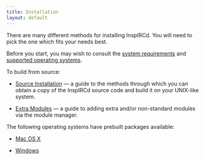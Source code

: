 ```yaml
---
title: Installation
layout: default
---
```


There are many different methods for installing InspIRCd. You will need to pick the one which fits
your needs best.

Before you start, you may wish to consult the [system requirements](/wiki/System-Requirements.html)
and [supported operating systems](/wiki/Supported-Operating-Systems.html).

To build from source:

* [Source Installation](/wiki/Installation/Source.html) &mdash;
  a guide to the methods through which you can obtain a copy of the InspIRCd source code and build
  it on your UNIX-like system.

* [Extra Modules](/wiki/Module-Manager.html) &mdash; a guide
  to adding extra and/or non-standard modules via the module manager.

The following operating systems have prebuilt packages available:

* [Mac OS X](/wiki/Installation/Mac-OS-X.html)

* [Windows](/wiki/Installation/Windows.html)